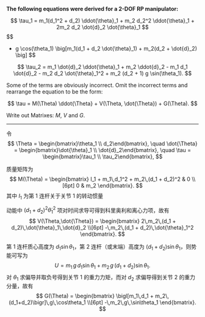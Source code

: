 **The following equations were derived for a 2-DOF RP manipulator:**

$$
\tau_1 = m_1(d_1^2 + d_2) \ddot{\theta}_1 + m_2 d_2^2 \ddot{\theta}_1 + 2m_2 d_2 \dot{d}_2 \dot{\theta}_1
$$
$$
+ g \cos(\theta_1) \big[m_1(d_1 + d_2 \dot{\theta}_1) + m_2(d_2 + \dot{d}_2) \big]
$$

$$
\tau_2 = m_1 \dot{d}_2 \ddot{\theta}_1 + m_2 \ddot{d}_2 - m_1 d_1 \dot{d}_2 - m_2 d_2 \dot{\theta}_1^2 + m_2 (d_2 + 1) g \sin(\theta_1).
$$

Some of the terms are obviously incorrect. Omit the incorrect terms and rearrange the equation to be the form:

$$
\tau = M(\Theta) \ddot{\Theta} + V(\Theta, \dot{\Theta}) + G(\Theta).
$$

Write out Matrixes: $M$, $V$ and $G$.


---



   令
   $$
   \Theta = \begin{bmatrix}\theta_1 \\ d_2\end{bmatrix}, \quad
   \dot{\Theta} = \begin{bmatrix}\dot{\theta}_1 \\ \dot{d}_2\end{bmatrix}, \quad
   \tau = \begin{bmatrix}\tau_1 \\ \tau_2\end{bmatrix},
   $$
  
   质量矩阵为
   $$
   M(\Theta) = \begin{bmatrix}
   I_1 + m_1\,d_1^2 + m_2\,(d_1 + d_2)^2 & 0 \\[6pt]
   0 & m_2
   \end{bmatrix}.
   $$
   其中  $I_1$ 为第 1 连杆关于关节 1 的转动惯量

   动能中 $(d_1+d_2)^2\dot{\theta}_1^2$ 项对时间求导可得到科里奥利和离心力项，故有
   $$
   V(\Theta,\dot{\Theta}) = \begin{bmatrix}
   2\,m_2\,(d_1 + d_2)\,\dot{\theta}_1\,\dot{d}_2 \\[6pt]
   -\,m_2\,(d_1 + d_2)\,\dot{\theta}_1^2
   \end{bmatrix}.
   $$


  第 1 连杆质心高度为 $d_1\sin\theta_1$，第 2 连杆（或末端）高度为 $(d_1+d_2)\sin\theta_1$，则势能可写为  
   $$
   U = m_1\,g\,d_1\sin\theta_1 + m_2\,g\,(d_1+d_2)\sin\theta_1.
   $$
   对 $\theta_1$ 求偏导并取负号得到关节 1 的重力力矩，而对 $d_2$ 求偏导得到关节 2 的重力分量，故有
   $$
   G(\Theta) = \begin{bmatrix}
   \bigl[m_1\,d_1 + m_2\,(d_1+d_2)\bigr]\,g\,\cos\theta_1 \\[6pt]
   -\,m_2\,g\,\sin\theta_1
   \end{bmatrix}.
   $$

